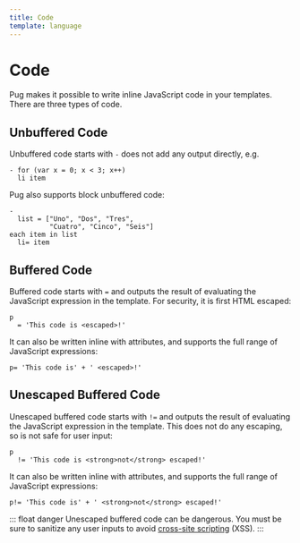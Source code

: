 ```yaml
---
title: Code
template: language
---
```


# Code

Pug makes it possible to write inline JavaScript code in your templates. There are three types of code.

## Unbuffered Code

Unbuffered code starts with `-` does not add any output directly, e.g.

```pug-preview
- for (var x = 0; x < 3; x++)
  li item
```

Pug also supports block unbuffered code:

```pug-preview
-
  list = ["Uno", "Dos", "Tres",
          "Cuatro", "Cinco", "Seis"]
each item in list
  li= item
```

## Buffered Code

Buffered code starts with `=` and outputs the result of evaluating the JavaScript expression in the template. For security, it is first HTML escaped:

```pug-preview
p
  = 'This code is <escaped>!'
```

It can also be written inline with attributes, and supports the full range of JavaScript expressions:

```pug-preview
p= 'This code is' + ' <escaped>!'
```

## Unescaped Buffered Code

Unescaped buffered code starts with `!=` and outputs the result of evaluating the JavaScript expression in the template. This does not do any escaping, so is not safe for user input:

```pug-preview
p
  != 'This code is <strong>not</strong> escaped!'
```

It can also be written inline with attributes, and supports the full range of JavaScript expressions:

```pug-preview
p!= 'This code is' + ' <strong>not</strong> escaped!'
```

::: float danger
Unescaped buffered code can be dangerous. You must be sure to sanitize any user
inputs to avoid [cross-site scripting] (XSS).
:::

[cross-site scripting]: https://en.wikipedia.org/wiki/Cross-site_scripting
